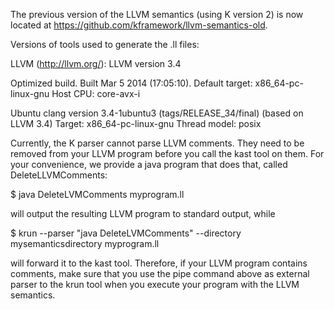 The previous version of the LLVM semantics (using K version 2) is now located at https://github.com/kframework/llvm-semantics-old.

Versions of tools used to generate the .ll files:

LLVM (http://llvm.org/):
  LLVM version 3.4
  
  Optimized build.
  Built Mar  5 2014 (17:05:10).
  Default target: x86_64-pc-linux-gnu
  Host CPU: core-avx-i

Ubuntu clang version 3.4-1ubuntu3 (tags/RELEASE_34/final) (based on LLVM 3.4)
Target: x86_64-pc-linux-gnu
Thread model: posix

Currently, the K parser cannot parse LLVM comments. They need to be
removed from your LLVM program before you call the kast tool on them.
For your convenience, we provide a java program that does that, called
DeleteLLVMComments:

$ java DeleteLVMComments myprogram.ll

will output the resulting LLVM program to standard output, while

$ krun --parser "java DeleteLVMComments" --directory mysemanticsdirectory myprogram.ll

will forward it to the kast tool. Therefore, if your LLVM program
contains comments, make sure that you use the pipe command
above as external parser to the krun tool when you execute your
program with the LLVM semantics.

